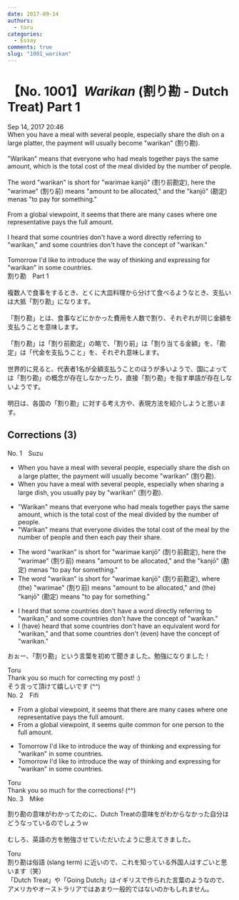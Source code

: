 ```yaml
---
date: 2017-09-14
authors:
  - toru
categories:
  - Essay
comments: true
slug: "1001_warikan"
---
```


# 【No. 1001】<strong><em>Warikan</strong></em> (割り勘 - Dutch Treat) Part 1
<div class="date">Sep 14, 2017 20:46</div>
<div id="post"><div id="body_show_ori">
When you have a meal with several people, especially share the dish on a large platter, the payment will usually become "warikan" (割り勘).<br/><br/>"Warikan" means that everyone who had meals together pays the same amount, which is the total cost of the meal divided by the number of people.<br/><br/>The word "warikan" is short for "warimae kanjō" (割り前勘定), here the "warimae" (割り前) means "amount to be allocated," and the "kanjō" (勘定) menas "to pay for something."<br/><br/>From a global viewpoint, it seems that there are many cases where one representative pays the full amount.<br/><br/>I heard that some countries don't have a word directly referring to "warikan," and some countries don't have the concept of "warikan."<br/><br/>Tomorrow I'd like to introduce the way of thinking and expressing for "warikan" in some countries.
</div></div>

<!-- more -->

<div id="post_ja"><div id="body_show_mo">
割り勘　Part 1<br/><br/>複数人で食事をするとき、とくに大皿料理から分けて食べるようなとき、支払いは大抵「割り勘」になります。<br/><br/>「割り勘」とは、食事などにかかった費用を人数で割り、それぞれが同じ金額を支払うことを意味します。<br/><br/>「割り勘」は「割り前勘定」の略で、「割り前」は「割り当てる金額」を、「勘定」は「代金を支払うこと」を、それぞれ意味します。<br/><br/>世界的に見ると、代表者1名が全額支払うことのほうが多いようで、国によっては「割り勘」の概念が存在しなかったり、直接「割り勘」を指す単語が存在しないようです。<br/><br/>明日は、各国の「割り勘」に対する考え方や、表現方法を紹介しようと思います。
</div></div>

## Corrections (3)
<div id="block"><div class="first_name"> No. 1　<span class="just_name">Suzu</span></div><div id="block2">
<ul class="correction_field">
<li class="incorrect">When you have a meal with several people, especially share the dish on a large platter, the payment will usually become "warikan" (割り勘).</li>
<li class="corrected correct">
When you have a meal with several people, especially when sharing a large dish, you usually pay by "warikan" (割り勘).
</li>
</ul>
<ul class="correction_field">
<li class="incorrect">"Warikan" means that everyone who had meals together pays the same amount, which is the total cost of the meal divided by the number of people.</li>
<li class="corrected correct">
"Warikan" means that everyone divides the total cost of the meal by the number of people and then each pay their share.
</li>
</ul>
<ul class="correction_field">
<li class="incorrect">The word "warikan" is short for "warimae kanjō" (割り前勘定), here the "warimae" (割り前) means "amount to be allocated," and the "kanjō" (勘定) menas "to pay for something."</li>
<li class="corrected correct">
The word "warikan" is short for "warimae kanjō" (割り前勘定), <span class="f_red">where</span> (the) "warimae" (割り前) means "amount to be allocated," and (the) "kanjō" (勘定) <span class="f_red">means</span> "to pay for something."
</li>
</ul>
<ul class="correction_field">
<li class="incorrect">I heard that some countries don't have a word directly referring to "warikan," and some countries don't have the concept of "warikan."</li>
<li class="corrected correct">
I (have) heard that some countries don't have <span class="f_red">an equivalent word for </span>"warikan," and <span class="f_red">that</span> some countries don't (even) have the concept of "warikan."
</li>
</ul>
<p class="comment_small">
 おぉー、「割り勘」という言葉を初めて聞きました。勉強になりました！
</p>

</div><div class="name"><span class="just_name">Toru</span><br>
Thank you so much for correcting my post! :)<br/>そう言って頂けて嬉しいです (^^)
</div>
</div>
<div id="block"><div class="first_name"> No. 2　<span class="just_name">Fifi</span></div><div id="block2">
<ul class="correction_field">
<li class="incorrect">From a global viewpoint, it seems that there are many cases where one representative pays the full amount.</li>
<li class="corrected correct">
From a global viewpoint, <span class="f_blue">it seems quite common for one person to</span> the full amount.
</li>
</ul>
<ul class="correction_field">
<li class="incorrect">Tomorrow I'd like to introduce the way of thinking and expressing for "warikan" in some countries.</li>
<li class="corrected correct">
Tomorrow I'd like to introduce the way of thinking and expressing<span class="f_red"><span class="sline"> for</span></span> "warikan" in some countries.
</li>
</ul>
</div><div class="name"><span class="just_name">Toru</span><br>
Thank you so much for the corrections! (^^)
</div>
</div>
<div id="block"><div class="first_name"> No. 3　<span class="just_name">Mike</span></div><div id="block2">
<p class="comment_small">
 割り勘の意味がわかってたのに、Dutch Treatの意味をがわからなかった自分はどうなっているのでしょうｗ
 <br/>
 <br/>
 むしろ、英語の方を勉強させていただいたように思えてきました。
</p>

</div><div class="name"><span class="just_name">Toru</span><br>
割り勘は俗語 (slang term) に近いので、これを知っている外国人はすごいと思います（笑）<br/>「Dutch Treat」や「Going Dutch」はイギリスで作られた言葉のようなので、アメリカやオーストラリアではあまり一般的ではないのかもしれません。
</div>
</div>
